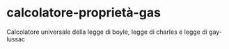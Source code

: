 # calcolatore-proprietà-gas
Calcolatore universale della legge di boyle, legge di charles e legge di gay-lussac 
